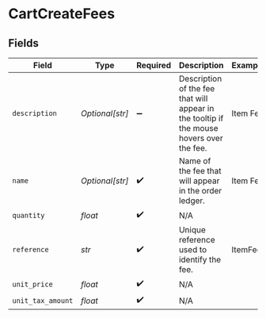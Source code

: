 # CartCreateFees


## Fields

| Field                                                                                    | Type                                                                                     | Required                                                                                 | Description                                                                              | Example                                                                                  |
| ---------------------------------------------------------------------------------------- | ---------------------------------------------------------------------------------------- | ---------------------------------------------------------------------------------------- | ---------------------------------------------------------------------------------------- | ---------------------------------------------------------------------------------------- |
| `description`                                                                            | *Optional[str]*                                                                          | :heavy_minus_sign:                                                                       | Description of the fee that will appear in the tooltip if the mouse hovers over the fee. | Item Fee                                                                                 |
| `name`                                                                                   | *Optional[str]*                                                                          | :heavy_check_mark:                                                                       | Name of the fee that will appear in the order ledger.                                    | Item Fee                                                                                 |
| `quantity`                                                                               | *float*                                                                                  | :heavy_check_mark:                                                                       | N/A                                                                                      |                                                                                          |
| `reference`                                                                              | *str*                                                                                    | :heavy_check_mark:                                                                       | Unique reference used to identify the fee.                                               | ItemFee                                                                                  |
| `unit_price`                                                                             | *float*                                                                                  | :heavy_check_mark:                                                                       | N/A                                                                                      |                                                                                          |
| `unit_tax_amount`                                                                        | *float*                                                                                  | :heavy_check_mark:                                                                       | N/A                                                                                      |                                                                                          |